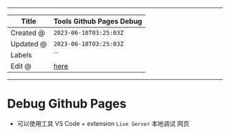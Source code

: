 -----

| Title     | Tools Github Pages Debug                             |
| --------- | ---------------------------------------------------- |
| Created @ | `2023-06-18T03:25:03Z`                               |
| Updated @ | `2023-06-18T03:25:03Z`                               |
| Labels    | \`\`                                                 |
| Edit @    | [here](https://github.com/junxnone/xwiki/issues/266) |

-----

# Debug Github Pages

  - 可以使用工具 VS Code + extension `Live Server` 本地调试 网页

